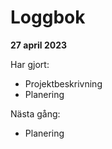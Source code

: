 # Loggbok

**27 april 2023**

Har gjort:

- Projektbeskrivning
- Planering

Nästa gång:

- Planering